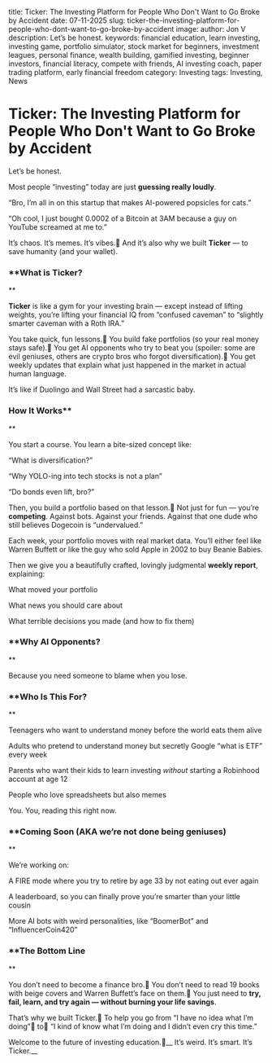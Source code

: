 title: Ticker: The Investing Platform for People Who Don't Want to Go Broke by Accident
date: 07-11-2025
slug: ticker-the-investing-platform-for-people-who-dont-want-to-go-broke-by-accident
image: 
author: Jon V
description: Let’s be honest.
keywords: financial education, learn investing, investing game, portfolio simulator, stock market for beginners, investment leagues, personal finance, wealth building, gamified investing, beginner investors, financial literacy, compete with friends, AI investing coach, paper trading platform, early financial freedom
category: Investing
tags: Investing, News

# Ticker: The Investing Platform for People Who Don't Want to Go Broke by Accident

Let’s be honest.

Most people “investing” today are just **guessing really loudly**.

“Bro, I’m all in on this startup that makes AI-powered popsicles for cats.”

“Oh cool, I just bought 0.0002 of a Bitcoin at 3AM because a guy on YouTube screamed at me to.”

It’s chaos. It’s memes. It’s vibes. And it’s also why we built **Ticker** — to save humanity (and your wallet).



### **What is Ticker?
**

**Ticker** is like a gym for your investing brain — except instead of lifting weights, you’re lifting your financial IQ from “confused caveman” to “slightly smarter caveman with a Roth IRA.”

You take quick, fun lessons. You build fake portfolios (so your real money stays safe). You get AI opponents who try to beat you (spoiler: some are evil geniuses, others are crypto bros who forgot diversification). You get weekly updates that explain what just happened in the market in actual human language.

It’s like if Duolingo and Wall Street had a sarcastic baby.







### **How It Works****
**

You start a course. You learn a bite-sized concept like:

“What is diversification?”

“Why YOLO-ing into tech stocks is not a plan”

“Do bonds even lift, bro?”

Then, you build a portfolio based on that lesson. Not just for fun — you’re **competing**. Against bots. Against your friends. Against that one dude who still believes Dogecoin is “undervalued.”

Each week, your portfolio moves with real market data. You’ll either feel like Warren Buffett or like the guy who sold Apple in 2002 to buy Beanie Babies.

Then we give you a beautifully crafted, lovingly judgmental **weekly report**, explaining:

What moved your portfolio

What news you should care about

What terrible decisions you made (and how to fix them)



### **Why AI Opponents?
**

Because you need someone to blame when you lose.



### **Who Is This For?
**

Teenagers who want to understand money before the world eats them alive

Adults who pretend to understand money but secretly Google “what is ETF” every week

Parents who want their kids to learn investing *without* starting a Robinhood account at age 12

People who love spreadsheets but also memes

You. You, reading this right now.



### **Coming Soon (AKA we’re not done being geniuses)
**

We’re working on:

A FIRE mode where you try to retire by age 33 by not eating out ever again

A leaderboard, so you can finally prove you’re smarter than your little cousin

More AI bots with weird personalities, like “BoomerBot” and “InfluencerCoin420”



### **The Bottom Line
**

You don’t need to become a finance bro. You don’t need to read 19 books with beige covers and Warren Buffett’s face on them. You just need to **try, fail, learn, and try again — without burning your life savings**.

That’s why we built Ticker. To help you go from “I have no idea what I’m doing” to “I kind of know what I’m doing and I didn’t even cry this time.”

Welcome to the future of investing education.__ It’s weird. It’s smart. It’s Ticker.__



